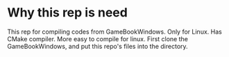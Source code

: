 # Why this rep is need
This rep for compiling codes from GameBookWindows.
Only for Linux. Has CMake compiler.
More easy to compile for linux.
First clone the GameBookWindows, and put this repo's files into the directory.
